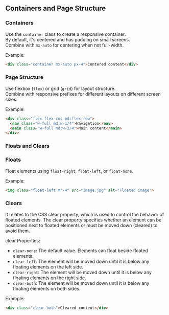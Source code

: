 ## Containers and Page Structure

### Containers
Use the `container` class to create a responsive container.  
By default, it's centered and has padding on small screens.  
Combine with `mx-auto` for centering when not full-width.

Example:
```html
<div class="container mx-auto px-4">Centered content</div>
```

### Page Structure
Use flexbox (`flex`) or grid (`grid`) for layout structure.  
Combine with responsive prefixes for different layouts on different screen sizes.

Example:
```html
<div class="flex flex-col md:flex-row">
  <nav class="w-full md:w-1/4">Navigation</nav>
  <main class="w-full md:w-3/4">Main content</main>
</div>
```

### Floats and Clears

### Floats
Float elements using `float-right`, `float-left`, or `float-none`.

Example:
```html
<img class="float-left mr-4" src="image.jpg" alt="Floated image">
```

### Clears

It relates to the CSS clear property, which is used to control the behavior of floated elements. The clear property specifies whether an element can be positioned next to floated elements or must be moved down (cleared) to avoid them.

clear Properties:

- `clear-none`: The default value. Elements can float beside floated elements.
- `clear-left`: The element will be moved down until it is below any floating elements on the left side.
- `clear-right`: The element will be moved down until it is below any floating elements on the right side.
- `clear-both`: The element will be moved down until it is below any floating elements on both sides.


Example:
```html
<div class="clear-both">Cleared content</div>
```
